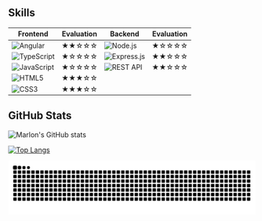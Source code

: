 ## Skills

| Frontend                                                                                                          | Evaluation | Backend                                                                                                        | Evaluation |
| ----------------------------------------------------------------------------------------------------------------- | --------- | -------------------------------------------------------------------------------------------------------------- | --------- |
| ![Angular](https://img.shields.io/badge/Angular-DD0031?style=for-the-badge&logo=angular&logoColor=white)          | ★★☆☆☆     | ![Node.js](https://img.shields.io/badge/Node.js-339933?style=for-the-badge&logo=nodedotjs&logoColor=white)     | ★☆☆☆☆     |
| ![TypeScript](https://img.shields.io/badge/TypeScript-3178C6?style=for-the-badge&logo=typescript&logoColor=white) | ★☆☆☆☆     | ![Express.js](https://img.shields.io/badge/Express.js-000000?style=for-the-badge&logo=express&logoColor=white) | ★★☆☆☆     |
| ![JavaScript](https://img.shields.io/badge/JavaScript-F7DF1E?style=for-the-badge&logo=javascript&logoColor=black) | ★☆☆☆☆     | ![REST API](https://img.shields.io/badge/REST-API-6E40C9?style=for-the-badge&logo=api&logoColor=white)         | ★★☆☆☆     |
| ![HTML5](https://img.shields.io/badge/HTML5-E34F26?style=for-the-badge&logo=html5&logoColor=white)                | ★★★☆☆     |     |      |
| ![CSS3](https://img.shields.io/badge/CSS3-1572B6?style=for-the-badge&logo=css3&logoColor=white)                   | ★★★☆☆     |        |     |


## GitHub Stats

![Marlon's GitHub stats](https://github-readme-stats.vercel.app/api?username=MarlonWeiss2010&show_icons=true&theme=radical)

[![Top Langs](https://github-readme-stats.vercel.app/api/top-langs/?username=MarlonWeiss2010&layout=compact&theme=radical)](https://github.com/anuraghazra/github-readme-stats)

<img src="https://raw.githubusercontent.com/KevinKovacDev/KevinKovacDev/output/snake.svg" alt="Snake animation" style="margin-bottom: 48px;" />
